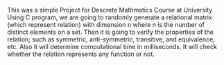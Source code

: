 This was a simple Project for Descrete Mathmatics Course at University
Using C program, we are going to randomly generate a relational matrix (which represent relation) with dimension n where n is the number of distinct elements on a set. Then it is going to verify the properties of the relation; such as symmetric, anti-symmetric, transitive, and equivalence, etc. Also it will determine computational time in milliseconds. It will check whether the relation represents any function or not. 
